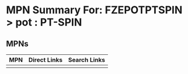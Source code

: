 



# MPN Summary For: FZEPOTPTSPIN > pot : PT-SPIN

## MPNs
  

|MPN|Direct Links|Search Links|
| :--- | :--- | :--- |
||||
